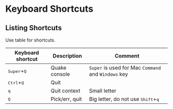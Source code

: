 # Keyboard Shortcuts

## Listing Shortcuts

Use table for shortcuts.

| Keyboard shortcut             | Description    | Comment |
| ----------------------------  | -------------- | --------
| <kbd>Super</kbd>+<kbd>Q</kbd> | Quake console  | `Super` is used for Mac `Command` and `Windows` key
| <kbd>Ctrl</kbd>+<kbd>Q</kbd>  | Quit           |
| <kbd>q</kbd>                  | Quit context   | Small letter
| <kbd>Q</kbd>                  | Pick/err, quit | Big letter, do not use <kbd>Shift</kbd>+<kbd>q</kbd>
